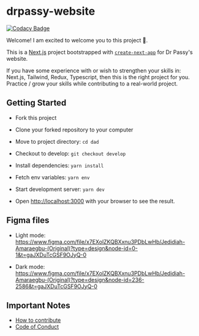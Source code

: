 # drpassy-website

[![Codacy Badge](https://app.codacy.com/project/badge/Grade/daa1fcf12a20471f9a897711c810871f)](https://app.codacy.com/gh/amjedidiah/dad/dashboard?utm_source=gh&utm_medium=referral&utm_content=&utm_campaign=Badge_grade)

Welcome!
I am excited to welcome you to this project 🤗.

This is a [Next.js](https://nextjs.org/) project bootstrapped with [`create-next-app`](https://github.com/vercel/next.js/tree/canary/packages/create-next-app) for Dr Passy's website.

If you have some experience with or wish to strengthen your skills in: Next.js, Tailwind, Redux, Typescript, then this is the right project for you.
Practice / grow your skills while contributing to a real-world project.

## Getting Started

- Fork this project

- Clone your forked repository to your computer

- Move to project directory: `cd dad`

- Checkout to develop: `git checkout develop`

- Install dependencies: `yarn install`

- Fetch env variables: `yarn env`

- Start development server: `yarn dev`

- Open [http://localhost:3000](http://localhost:3000) with your browser to see the result.

## Figma files

- Light mode: <https://www.figma.com/file/x7EXolZKQBXxnu3PDbLwHb/Jedidiah-Amaraegbu-(Original)?type=design&node-id=0-1&t=gaJXDuTcGSF9OJyQ-0>

- Dark mode: <https://www.figma.com/file/x7EXolZKQBXxnu3PDbLwHb/Jedidiah-Amaraegbu-(Original)?type=design&node-id=236-2586&t=gaJXDuTcGSF9OJyQ-0>

## Important Notes

- [How to contribute](/CONTRIBUTING.md)
- [Code of Conduct](/CODE_OF_CONDUCT.md)

